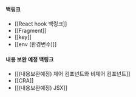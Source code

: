 
#### 백링크

- [[React hook 백링크]]
- [[Fragment]]
- [[key]]
- [[env (환경변수)]]


#### 내용 보완 예정 백링크

- [[(내용보완예정) 제어 컴포넌트와 비제어 컴포넌트]]
- [[CRA]]
- [[(내용보완예정) JSX]]
